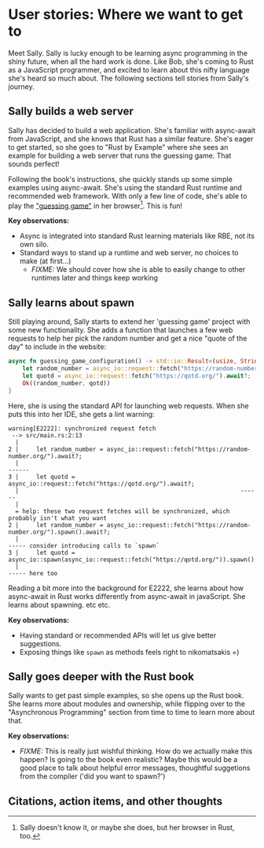 # User stories: Where we want to get to

Meet Sally. Sally is lucky enough to be learning async programming in the shiny future, when all the hard work is done. Like Bob, she's coming to Rust as a JavaScript programmer, and excited to learn about this nifty language she's heard so much about. The following sections tell stories from Sally's journey.

## Sally builds a web server

Sally has decided to build a web application. She's familiar with async-await from JavaScript, and she knows that Rust has a similar feature. She's eager to get started, so she goes to "Rust by Example" where she sees an example for building a web server that runs the guessing game. That sounds perfect!

Following the book's instructions, she quickly stands up some simple examples using async-await. She's using the standard Rust runtime and recommended web framework. With only a few line of code, she's able to play the ["guessing game"] in her browser[^written-in-rust]. This is fun!

["guessing game"]: https://doc.rust-lang.org/book/ch02-00-guessing-game-tutorial.html

**Key observations:**

* Async is integrated into standard Rust learning materials like RBE, not its own silo.
* Standard ways to stand up a runtime and web server, no choices to make (at first...)
    * *FIXME:* We should cover how she is able to easily change to other runtimes later and things keep working

## Sally learns about spawn

Still playing around, Sally starts to extend her 'guessing game' project with some new functionality. She adds a function that launches a few web requests to help her pick the random number and get a nice "quote of the day" to include in the website:

```rust
async fn guessing_game_configuration() -> std::io::Result<(usize, String)> {
    let random_number = async_io::request::fetch("https://random-number.org/").await?;
    let quotd = async_io::request::fetch("https://qotd.org/").await?;
    Ok((random_number, qotd))
}
```

Here, she is using the standard API for launching web requests. When she puts this into her IDE, she gets a lint warning:

```
warning[E2222]: synchronized request fetch
 --> src/main.rs:2:13
  |
2 |     let random_number = async_io::request::fetch("https://random-number.org/").await?;
  |                                                                                ------
3 |     let quotd = async_io::request::fetch("https://qotd.org/").await?;
  |                                                               ------
  |
  = help: these two request fetches will be synchronized, which probably isn't what you want
2 |     let random_number = async_io::request::fetch("https://random-number.org/").spawn().await?;
  |                                                                                ----- consider introducing calls to `spawn`
3 |     let quotd = async_io::spawn(async_io::request::fetch("https://qotd.org/")).spawn().await?;
  |                                                                                ----- here too
```

Reading a bit more into the background for E2222, she learns about how async-await in Rust works differently from async-await in javaScript. She learns about spawning. etc etc.

**Key observations:**

* Having standard or recommended APIs will let us give better suggestions.
* Exposing things like `spawn` as methods feels right to nikomatsakis =) 

## Sally goes deeper with the Rust book

Sally wants to get past simple examples, so she opens up the Rust book. She learns more about modules and ownership, while flipping over to the "Asynchronous Programming" section from time to time to learn more about that. 

**Key observations:**

* *FIXME:* This is really just wishful thinking. How do we actually make this happen? Is going to the book even realistic? Maybe this would be a good place to talk about helpful error messages, thoughtful suggetions from the compiler ('did you want to spawn?')

## Citations, action items, and other thoughts

[^written-in-rust]: Sally doesn't know it, or maybe she does, but her browser in Rust, too.
